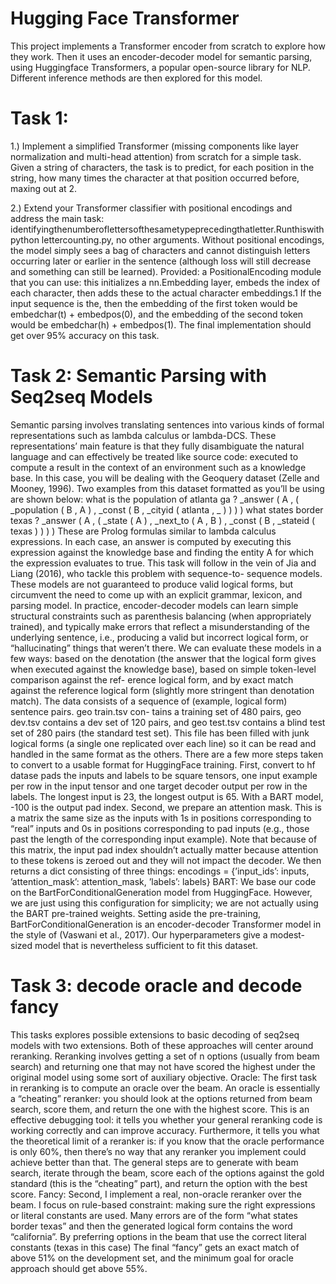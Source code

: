 # Hugging Face Transformer
This project implements a Transformer encoder from scratch to explore how they work.
Then it uses an encoder-decoder model for semantic parsing, using Huggingface Transformers, a popular open-source library for NLP.
Different inference methods are then explored for this model.

# Task 1:
1.) Implement a simplified Transformer (missing components like layer normalization and multi-head attention)
from scratch for a simple task. Given a string of characters, the task is to predict, for each position in the string,
how many times the character at that position occurred before, maxing out at 2.

2.) Extend your Transformer classifier with positional encodings and address the main task: identifyingthenumberoflettersofthesametypeprecedingthatletter.Runthiswithpython lettercounting.py, no other arguments. Without positional encodings, the model simply sees a bag of characters and cannot
distinguish letters occurring later or earlier in the sentence (although loss will still decrease and something can still be learned).
Provided: a PositionalEncoding module that you can use: this initializes a nn.Embedding layer, embeds the index of each character, then adds these to the actual character embeddings.1 If the input sequence is the, then the embedding of the first token would be embedchar(t) + embedpos(0), and the embedding of the second token would be embedchar(h) + embedpos(1).
The final implementation should get over 95% accuracy on this task.

# Task 2: Semantic Parsing with Seq2seq Models

Semantic parsing involves translating sentences into various kinds of formal representations such as lambda calculus or lambda-DCS. These representations’ main feature is that they fully disambiguate the natural language and can effectively be treated like source code: executed to compute a result in the context of an environment such as a knowledge base. In this case, you will be dealing with the Geoquery dataset (Zelle and Mooney, 1996). Two examples from this dataset formatted as you’ll be using are shown below:
what is the population of atlanta ga ?
_answer ( A , ( _population ( B , A ) , _const ( B , _cityid ( atlanta , _ ) ) ) )
what states border texas ?
_answer ( A , ( _state ( A ) , _next_to ( A , B ) , _const ( B , _stateid ( texas ) ) ) )
These are Prolog formulas similar to lambda calculus expressions. In each case, an answer is computed by executing this expression against the knowledge base and finding the entity A for which the expression evaluates to true.
This task will follow in the vein of Jia and Liang (2016), who tackle this problem with sequence-to- sequence models. These models are not guaranteed to produce valid logical forms, but circumvent the need to come up with an explicit grammar, lexicon, and parsing model. In practice, encoder-decoder models can learn simple structural constraints such as parenthesis balancing (when appropriately trained), and typically make errors that reflect a misunderstanding of the underlying sentence, i.e., producing a valid but incorrect logical form, or “hallucinating” things that weren’t there.
We can evaluate these models in a few ways: based on the denotation (the answer that the logical form gives when executed against the knowledge base), based on simple token-level comparison against the ref- erence logical form, and by exact match against the reference logical form (slightly more stringent than denotation match).
The data consists of a sequence of (example, logical form) sentence pairs. geo train.tsv con- tains a training set of 480 pairs, geo dev.tsv contains a dev set of 120 pairs, and geo test.tsv
contains a blind test set of 280 pairs (the standard test set). This file has been filled with junk logical forms (a single one replicated over each line) so it can be read and handled in the same format as the others.
There are a few more steps taken to convert to a usable format for HuggingFace training. First, convert to hf datase pads the inputs and labels to be square tensors, one input example per row in the input tensor and one target
decoder output per row in the labels. The longest input is 23, the longest output is 65. With a BART model, -100 is the output pad index.
Second, we prepare an attention mask. This is a matrix the same size as the
inputs with 1s in positions corresponding to “real” inputs and 0s in positions corresponding to pad inputs (e.g., those past the length of the corresponding input example). Note that because of this matrix, the input pad index shouldn’t actually matter because attention to these tokens is zeroed out and they will not impact the decoder.
We then returns a dict consisting of three things:
encodings = {’input_ids’: inputs, ’attention_mask’: attention_mask, ’labels’: labels}
BART: We base our code on the BartForConditionalGeneration model from HuggingFace.
However, we are just using this configuration for simplicity; we are not actually using the BART pre-trained
weights. Setting aside the pre-training, BartForConditionalGeneration is an encoder-decoder Transformer model in the style of (Vaswani et al., 2017). Our hyperparameters give a
modest-sized model that is nevertheless sufficient to fit this dataset.

# Task 3: decode oracle and decode fancy

This tasks explores possible extensions to basic decoding of seq2seq models with two extensions.
Both of these approaches will center around reranking. Reranking involves getting a set of n options (usually from beam search) and returning one that may not have scored the highest under the original model
using some sort of auxiliary objective.
Oracle: The first task in reranking is to compute an oracle over the beam. An oracle is essentially a “cheating” reranker: you should look at the options returned from beam search, score them, and return the one with the highest score. This is an effective debugging tool: it tells you whether your general reranking code is working correctly and can improve accuracy. Furthermore, it tells you what the theoretical limit of a reranker is: if you know that the oracle performance is only 60%, then there’s no way that any reranker you implement could achieve better than that.
The general steps are to generate with beam search, iterate through the beam, score each of the options against the gold standard (this is the “cheating” part), and return the option with the best score.
Fancy:  Second, I implement a real, non-oracle reranker over the beam. I focus on rule-based constraint: making sure the right expressions or literal constants are used. Many errors are of the form “what states border texas” and then the generated logical form contains the word “california”. By preferring options in the beam that use the correct literal constants (texas in this case)
The final “fancy” gets an exact match of above 51% on the development set, and the minimum goal for oracle approach should get above 55%.
